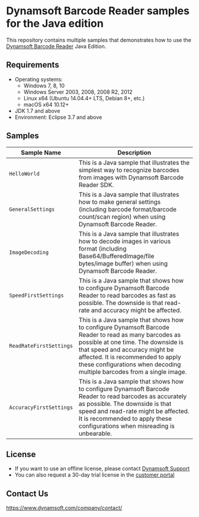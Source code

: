 # Dynamsoft Barcode Reader samples for the Java edition

This repository contains multiple samples that demonstrates how to use the [Dynamsoft Barcode Reader](https://www.dynamsoft.com/barcode-reader/overview/) Java Edition.

## Requirements
- Operating systems:
  - Windows 7, 8, 10
  - Windows Server 2003, 2008, 2008 R2, 2012
  - Linux x64 (Ubuntu 14.04.4+ LTS, Debian 8+, etc.)
  - macOS x64 10.12+
- JDK 1.7 and above
- Environment: Eclipse 3.7 and above

## Samples

| Sample Name | Description |
| ----------- | ----------- |
| `HelloWorld` | This is a Java sample that illustrates the simplest way to recognize barcodes from images with Dynamsoft Barcode Reader SDK. |
| `GeneralSettings` | This is a Java sample that illustrates how to make general settings (including barcode format/barcode count/scan region) when using Dynamsoft Barcode Reader. | 
| `ImageDecoding` | This is a Java sample that illustrates how to decode images in various format (including Base64/BufferedImage/file bytes/image buffer) when using Dynamsoft Barcode Reader. | 
| `SpeedFirstSettings` | This is a Java sample that shows how to configure Dynamsoft Barcode Reader to read barcodes as fast as possible. The downside is that read-rate and accuracy might be affected. |
| `ReadRateFirstSettings` | This is a Java sample that shows how to configure Dynamsoft Barcode Reader to read as many barcodes as possible at one time. The downside is that speed and accuracy might be affected. It is recommended to apply these configurations when decoding multiple barcodes from a single image. |
| `AccuracyFirstSettings` | This is a Java sample that shows how to configure Dynamsoft Barcode Reader to read barcodes as accurately as possible. The downside is that speed and read-rate might be affected. It is recommended to apply these configurations when misreading is unbearable. |

## License

- If you want to use an offline license, please contact [Dynamsoft Support](https://www.dynamsoft.com/company/contact/)
- You can also request a 30-day trial license in the [customer portal](https://www.dynamsoft.com/customer/license/trialLicense?product=dbr&utm_source=samples&package=java)

## Contact Us

https://www.dynamsoft.com/company/contact/